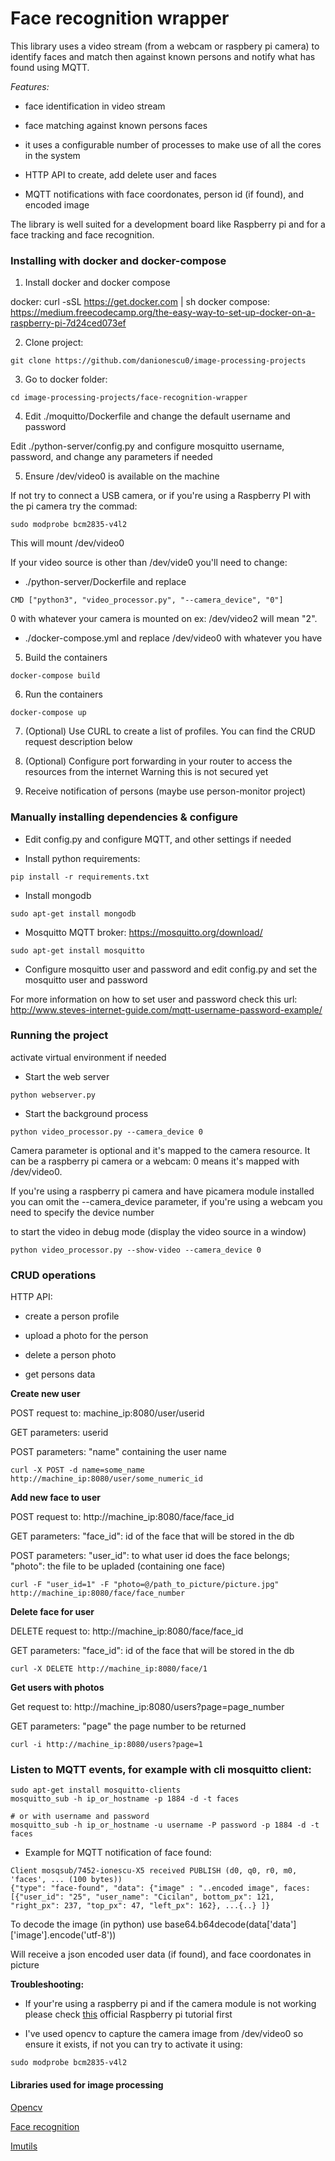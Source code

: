 # Face recognition wrapper

This library  uses a video stream (from a webcam or raspbery pi camera) to identify faces and match then against 
known persons and notify what has found using MQTT.

*Features:*

- face identification in video stream

- face matching against known persons faces

- it uses a configurable number of processes to make use of all the cores in the system 

- HTTP API to create, add delete user and faces

- MQTT notifications with face coordonates, person id (if found), and encoded image


The library is well suited for a development board like Raspberry pi and for a face tracking and face recognition.


### Installing with docker and docker-compose
1. Install docker and docker compose
  
docker: curl -sSL https://get.docker.com | sh
docker compose: https://medium.freecodecamp.org/the-easy-way-to-set-up-docker-on-a-raspberry-pi-7d24ced073ef

2. Clone project:
````
git clone https://github.com/danionescu0/image-processing-projects
````
3. Go to docker folder:
````
cd image-processing-projects/face-recognition-wrapper
````

4. Edit ./moquitto/Dockerfile and change the default username and password

Edit ./python-server/config.py and configure mosquitto username, password, and change any parameters if needed

5. Ensure /dev/video0 is available on the machine

If not try to connect a USB camera, or if you're using a Raspberry PI with the pi camera try the commad:
````
sudo modprobe bcm2835-v4l2
````
This will mount /dev/video0

If your video source is other than /dev/vide0 you'll need to change:
- ./python-server/Dockerfile and replace

````
CMD ["python3", "video_processor.py", "--camera_device", "0"]
````

0 with whatever your camera is mounted on ex: /dev/video2 will mean "2".

- ./docker-compose.yml and replace /dev/video0 with whatever you have

5. Build the containers
````
docker-compose build
````

6. Run the containers

````
docker-compose up
````

7. (Optional) Use CURL to create a list of profiles. You can find the CRUD request description below

8. (Optional) Configure port forwarding in your router to access the resources from the internet 
  Warning this is not secured yet
 
9. Receive notification of persons (maybe use person-monitor project)


### Manually installing dependencies & configure

* Edit config.py and configure MQTT, and other settings if needed

* Install python requirements:
````
pip install -r requirements.txt
````

* Install mongodb 
````
sudo apt-get install mongodb
````

* Mosquitto MQTT broker: https://mosquitto.org/download/

````
sudo apt-get install mosquitto
````

* Configure mosquitto user and password and edit config.py and set the mosquitto user and password

For more information on how to set user and password check this url: http://www.steves-internet-guide.com/mqtt-username-password-example/

### Running the project
activate virtual environment if needed

* Start the web server
````
python webserver.py 
````

* Start the background process

````
python video_processor.py --camera_device 0
````
Camera parameter is optional and it's mapped to the camera resource. It can be a raspberry pi camera or a webcam:
0 means it's mapped with /dev/video0.

If you're using a raspberry pi camera and have picamera module installed you can omit the --camera_device parameter, if you're using a webcam you need to specify the device number

to start the video in debug mode (display the video source in a window)
````
python video_processor.py --show-video --camera_device 0 
````

### CRUD operations

HTTP API:

- create a person profile

- upload a photo for the person

- delete a person photo

- get persons data

**Create new user**

POST request to: machine_ip:8080/user/userid

GET parameters: userid

POST parameters: "name" containing the user name

````
curl -X POST -d name=some_name http://machine_ip:8080/user/some_numeric_id
````

**Add new face to user**

POST request to: http://machine_ip:8080/face/face_id

GET parameters: "face_id": id of the face that will be stored in the db

POST parameters: "user_id": to what user id does the face belongs; "photo": the file to be upladed (containing one face)

````
curl -F "user_id=1" -F "photo=@/path_to_picture/picture.jpg" http://machine_ip:8080/face/face_number
````

**Delete face for user**

DELETE request to: http://machine_ip:8080/face/face_id

GET parameters: "face_id": id of the face that will be stored in the db

````
curl -X DELETE http://machine_ip:8080/face/1
````

**Get users with photos**

Get request to: http://machine_ip:8080/users?page=page_number

GET parameters: "page" the page number to be returned

````
curl -i http://machine_ip:8080/users?page=1
````
### Listen to MQTT events, for example with cli mosquitto client:

````
sudo apt-get install mosquitto-clients
mosquitto_sub -h ip_or_hostname -p 1884 -d -t faces

# or with username and password
mosquitto_sub -h ip_or_hostname -u username -P password -p 1884 -d -t faces
````

* Example for MQTT notification of face found:

````
Client mosqsub/7452-ionescu-X5 received PUBLISH (d0, q0, r0, m0, 'faces', ... (100 bytes))
{"type": "face-found", "data": {"image" : "..encoded image", faces: [{"user_id": "25", "user_name": "Cicilan", bottom_px": 121, "right_px": 237, "top_px": 47, "left_px": 162}, ...{..} ]}
````

To decode the image (in python) use base64.b64decode(data['data']['image'].encode('utf-8'))

Will receive a json encoded user data (if found), and face coordonates in picture


**Troubleshooting:**

* If your're using a raspberry pi and if the camera module is not working please check [this](https://thepihut.com/blogs/raspberry-pi-tutorials/16021420-how-to-install-use-the-raspberry-pi-camera) official Raspberry pi tutorial first

* I've used opencv to capture the camera image from /dev/video0 so ensure it exists, if not you can try to activate it using:

````
sudo modprobe bcm2835-v4l2
````

#### Libraries used for image processing

[Opencv](https://github.com/opencv)

[Face recognition](https://github.com/ageitgey/face_recognition)

[Imutils](https://github.com/jrosebr1/imutils)
